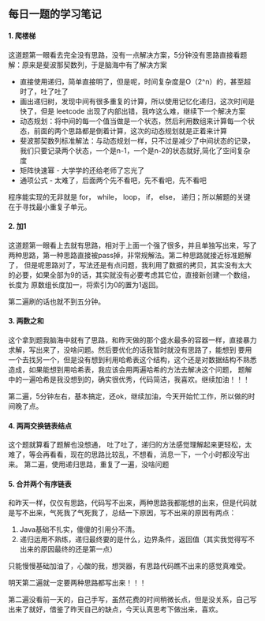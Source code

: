 ## 每日一题的学习笔记

#### 1. 爬楼梯

这道题第一眼看去完全没有思路，没有一点解决方案，5分钟没有思路直接看题解：原来是斐波那契数列，于是脑海中有了解决方案

- 直接使用递归，简单直接明了，但是呢，时间复杂度是O（2^n）的，甚至超时了，吐了吐了
- 画出递归树，发现中间有很多重复的计算，所以使用记忆化递归，这次时间是快了，但是 leetcode 出现了内部出错，我咋这么难，继续下一个解决方案
- 动态规划：将中间的每一个值当做是一个状态，然后利用数组来计算每一个状态，前面的两个思路都是倒着计算，这次的动态规划就是正着来计算
- 斐波那契数列标准解法：与动态规划一样，只不过是减少了中间状态的记录，我们只要记录两个状态，一个是n-1，一个是n-2的状态就好,简化了空间复杂度
- 矩阵快速幂 - 大学学的还给老师了忘光了
- 通项公式 - 太难了，后面两个先不看吧，先不看吧，先不看吧

程序能实现的无非就是 for， while， loop， if， else， 递归；所以解题的关键在于寻找最小重复子单元。

#### 2. 加1

这道题第一眼看上去就有思路，相对于上面一个强了很多，并且单独写出来，写了两种思路，第一种思路直接被pass掉，非常规解法。第二种思路就接近标准题解了，
但是呢思路对了，写法还是有点问题，我利用了数据的拷贝，其实没有太大的必要，如果全部为9的话，其实就没有必要考虑其它位，直接新创建一个数组，长度为
原数组长度加一，将索引为0的置为1返回。

第二遍刷的话也就不到五分钟。

#### 3. 两数之和

这个拿到题我脑海中就有了思路，和昨天做的那个盛水最多的容器一样，直接暴力求解，写出来了，没啥问题。然后要优化的话我暂时就没有思路了，能想到
要用一个去找另一个，但是没有想到利用哈希表这个结构，这个还是对数据结构不熟悉造成，如果能想到用哈希表，我应该会用两遍哈希的方法去解决这个问题，
题解中的一遍哈希是我没想到的，确实很优秀，代码简洁，我喜欢。继续加油！！！

第二遍，5分钟左右，基本搞定，还ok，继续加油，今天开始忙工作，所以做的时间晚了点。

#### 4. 两两交换链表结点

这个题就算看了题解也没想通， 吐了吐了，递归的方法感觉理解起来更轻松，太难了，等会再看看，现在的思路比较乱，不想看，消息一下，一个小时都没写出来。
第二遍，使用递归思路，重复了一遍，没啥问题

#### 5. 合并两个有序链表

和昨天一样，仅仅有思路，代码写不出来，两种思路我都能想的出来，但是代码就是写不出来，气死我了气死我了，总结一下原因，写不出来的原因有两点：

1. Java基础不扎实，傻傻的引用分不清。
2. 递归运用不熟练，递归最终要的是什么，边界条件，返回值（其实我觉得写不出来的原因最终的还是第一点）

只能慢慢基础加油了，心酸的我，想哭器，有思路代码瞧不出来的感觉真难受。

明天第二遍就一定要两种思路都写出来！！！

第二遍没看前一天的，自己手写，虽然花费的时间稍微长点，但是没关系，自己写出来了就好，借鉴了昨天自己的缺点，今天认真思考下做出来，喜欢。


